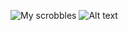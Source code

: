 ![My scrobbles](https://lastfm-recently-played.vercel.app/api?user=ignaciocm&width=1000)
![Alt text](https://spotify-recently-played-readme.vercel.app/api?user=ignaciocastrom&width=1000)
